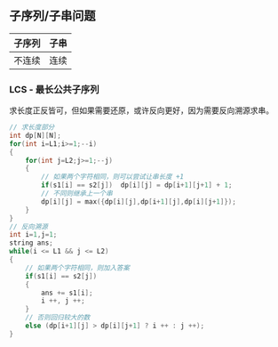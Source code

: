 ## 子序列/子串问题
|子序列|子串|
|-|-|
|不连续|连续|
### LCS - 最长公共子序列
求长度正反皆可，但如果需要还原，或许反向更好，因为需要反向溯源求串。
```cpp
// 求长度部分
int dp[N][N];
for(int i=L1;i>=1;--i)
{
    for(int j=L2;j>=1;--j)
    {
        // 如果两个字符相同，则可以尝试让串长度 +1
        if(s1[i] == s2[j])	dp[i][j] = dp[i+1][j+1] + 1;
        // 不同则继承上一个串
        dp[i][j] = max({dp[i][j],dp[i+1][j],dp[i][j+1]});
    }
}
// 反向溯源
int i=1,j=1;
string ans;
while(i <= L1 && j <= L2)
{
    // 如果两个字符相同，则加入答案
    if(s1[i] == s2[j])
    {
        ans += s1[i];
        i ++, j ++;
    }
    // 否则回归较大的数
    else (dp[i+1][j] > dp[i][j+1] ? i ++ : j ++);
}
```

